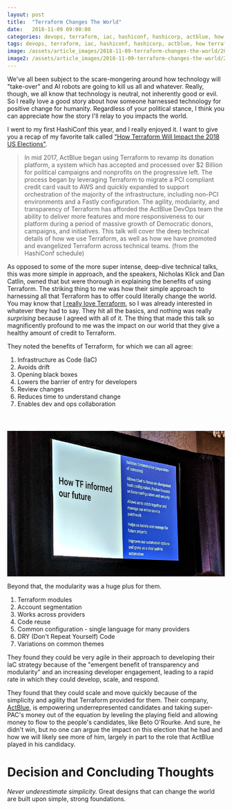```yaml
---
layout: post
title:  "Terraform Changes The World"
date:   2018-11-09 09:00:00
categories: devops, terraform, iac, hashiconf, hashicorp, actblue, how terraform will impact the 2018 us elections
tags: devops, terraform, iac, hashiconf, hashicorp, actblue, how terraform will impact the 2018 us elections
image: /assets/article_images/2018-11-09-terraform-changes-the-world/2018-11-09-terraform-changes-the-world.jpg
image2: /assets/article_images/2018-11-09-terraform-changes-the-world/2018-11-09-terraform-changes-the-world-mobile.jpg
---
```

We've all been subject to the scare-mongering around how technology will "take-over" and AI robots are going to kill us all and whatever. Really, though, we all know that technology is neutral, not inherently good or evil. So I really love a good story about how someone harnessed technology for positive change for humanity. Regardless of your political stance, I think you can appreciate how the story I'll relay to you impacts the world.

I went to my first HashiConf this year, and I really enjoyed it. I want to give you a recap of my favorite talk called ["How Terraform Will Impact the 2018 US Elections"](https://www.hashiconf.com/schedule#nicholas-klick-dan-catlin).

> In mid 2017, ActBlue began using Terraform to revamp its donation platform, a system which has accepted and processed over $2 Billion for political campaigns and nonprofits on the progressive left. The process began by leveraging Terraform to migrate a PCI compliant credit card vault to AWS and quickly expanded to support orchestration of the majority of the infrastructure, including non-PCI environments and a Fastly configuration. The agility, modularity, and transparency of Terraform has afforded the ActBlue DevOps team the ability to deliver more features and more responsiveness to our platform during a period of massive growth of Democratic donors, campaigns, and initiatives. This talk will cover the deep technical details of how we use Terraform, as well as how we have promoted and evangelized Terraform across technical teams. (from the HashiConf schedule)

As opposed to some of the more super intense, deep-dive technical talks, this was more simple in approach, and the speakers, Nicholas Klick and Dan Catlin, owned that but were thorough in explaining the benefits of using Terraform. The striking thing to me was how their simple approach to harnessing all that Terraform has to offer could literally change the world. You may know that [I really love Terraform](http://www.anniehedgie.com/terraform-and-azure), so I was already interested in whatever they had to say. They hit all the basics, and nothing was really _surprising_ because I agreed with all of it. The thing that made this talk so magnificently profound to me was the impact on our world that they give a healthy amount of credit to Terraform.

They noted the benefits of Terraform, for which we can all agree:

1. Infrastructure as Code (IaC)
1. Avoids drift
1. Opening black boxes
1. Lowers the barrier of entry for developers
1. Review changes
1. Reduces time to understand change
1. Enables dev and ops collaboration

<img src='/assets/article_images/2018-11-09-terraform-changes-the-world/terraform.jpg' style='display: block; margin-left: auto; margin-right: auto; padding-top: 40px' />

Beyond that, the modularity was a huge plus for them.

1. Terraform modules
1. Account segmentation
1. Works across providers
1. Code reuse
1. Common configuration - single language for many providers
1. DRY (Don't Repeat Yourself) Code
1. Variations on common themes

They found they could be very agile in their approach to developing their IaC strategy because of the "emergent benefit of transparency and modularity" and an increasing developer engagement, leading to a rapid rate in which they could develop, scale, and respond.

They found that they could scale and move quickly because of the simplicity and agility that Terraform provided for them. Their company, [ActBlue](https://secure.actblue.com/), is empowering underrepresented candidates and taking super-PAC's money out of the equation by leveling the playing field and allowing money to flow to the people's candidates, like Beto O'Rourke. And sure, he didn't win, but no one can argue the impact on this election that he had and how we will likely see more of him, largely in part to the role that ActBlue played in his candidacy.

# Decision and Concluding Thoughts
*Never underestimate simplicity.* Great designs that can change the world are built upon simple, strong foundations.

